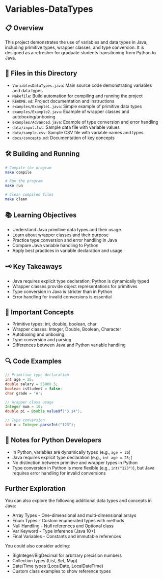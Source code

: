 # Variables-DataTypes

## 📋 Overview
This project demonstrates the use of variables and data types in Java, including primitive types, wrapper classes, and type conversion. It is designed as a refresher for graduate students transitioning from Python to Java.

## 📁 Files in this Directory
- `VariablesDataTypes.java`: Main source code demonstrating variables and data types
- `Makefile`: Build automation for compiling and running the project
- `README.md`: Project documentation and instructions
- `examples/Example1.java`: Simple example of primitive data types
- `examples/Example2.java`: Example of wrapper classes and autoboxing/unboxing
- `examples/Advanced.java`: Example of type conversion and error handling
- `data/input.txt`: Sample data file with variable values
- `data/sample.csv`: Sample CSV file with variable names and types
- `docs/concepts.md`: Documentation of key concepts

## 🛠 Building and Running
```bash
# Compile the program
make compile

# Run the program
make run

# Clean compiled files
make clean
```

## 📚 Learning Objectives
- Understand Java primitive data types and their usage
- Learn about wrapper classes and their purpose
- Practice type conversion and error handling in Java
- Compare Java variable handling to Python
- Apply best practices in variable declaration and usage

## 🗝️ Key Takeaways
- Java requires explicit type declaration; Python is dynamically typed
- Wrapper classes provide object representations for primitives
- Type conversion in Java is stricter than in Python
- Error handling for invalid conversions is essential

## 🧠 Important Concepts
- Primitive types: int, double, boolean, char
- Wrapper classes: Integer, Double, Boolean, Character
- Autoboxing and unboxing
- Type conversion and parsing
- Differences between Java and Python variable handling

## 🔍 Code Examples
```java
// Primitive type declaration
int age = 25;
double salary = 55000.5;
boolean isStudent = false;
char grade = 'A';

// Wrapper class usage
Integer num = 10;
double pi = Double.valueOf("3.14");

// Type conversion
int n = Integer.parseInt("123");
```

## 📝 Notes for Python Developers
- In Python, variables are dynamically typed (e.g., `age = 25`)
- Java requires explicit type declaration (e.g., `int age = 25;`)
- No distinction between primitive and wrapper types in Python
- Type conversion in Python is more flexible (e.g., `int("123")`), but Java requires error handling for invalid conversions

## Further Exploration

You can also explore the following additional data types and concepts in Java:

- Array Types - One-dimensional and multi-dimensional arrays
- Enum Types - Custom enumerated types with methods
- Null Handling - Null references and Optional class
- Var Keyword - Type inference (Java 10+)
- Final Variables - Constants and immutable references

You could also consider adding:

- BigInteger/BigDecimal for arbitrary precision numbers
- Collection types (List, Set, Map)
- Date/Time types (LocalDate, LocalDateTime)
- Custom class examples to show reference types
